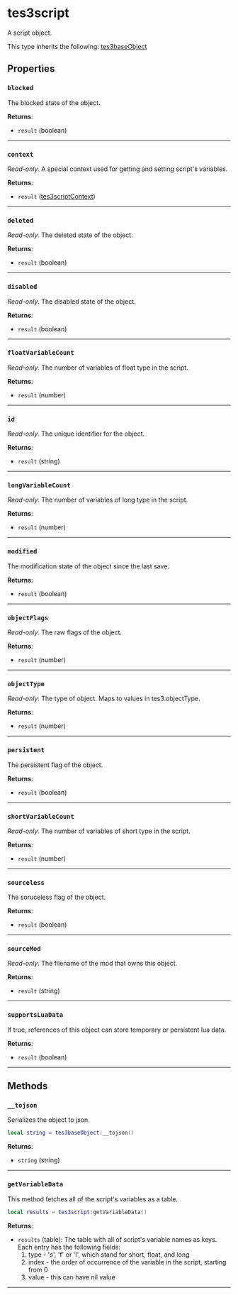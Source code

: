 # tes3script

A script object.

This type inherits the following: [tes3baseObject](../../types/tes3baseObject)
## Properties

### `blocked`

The blocked state of the object.

**Returns**:

* `result` (boolean)

***

### `context`

*Read-only*. A special context used for getting and setting script's variables.

**Returns**:

* `result` ([tes3scriptContext](../../types/tes3scriptContext))

***

### `deleted`

*Read-only*. The deleted state of the object.

**Returns**:

* `result` (boolean)

***

### `disabled`

*Read-only*. The disabled state of the object.

**Returns**:

* `result` (boolean)

***

### `floatVariableCount`

*Read-only*. The number of variables of float type in the script.

**Returns**:

* `result` (number)

***

### `id`

*Read-only*. The unique identifier for the object.

**Returns**:

* `result` (string)

***

### `longVariableCount`

*Read-only*. The number of variables of long type in the script.

**Returns**:

* `result` (number)

***

### `modified`

The modification state of the object since the last save.

**Returns**:

* `result` (boolean)

***

### `objectFlags`

*Read-only*. The raw flags of the object.

**Returns**:

* `result` (number)

***

### `objectType`

*Read-only*. The type of object. Maps to values in tes3.objectType.

**Returns**:

* `result` (number)

***

### `persistent`

The persistent flag of the object.

**Returns**:

* `result` (boolean)

***

### `shortVariableCount`

*Read-only*. The number of variables of short type in the script.

**Returns**:

* `result` (number)

***

### `sourceless`

The soruceless flag of the object.

**Returns**:

* `result` (boolean)

***

### `sourceMod`

*Read-only*. The filename of the mod that owns this object.

**Returns**:

* `result` (string)

***

### `supportsLuaData`

If true, references of this object can store temporary or persistent lua data.

**Returns**:

* `result` (boolean)

***

## Methods

### `__tojson`

Serializes the object to json.

```lua
local string = tes3baseObject:__tojson()
```

**Returns**:

* `string` (string)

***

### `getVariableData`

This method fetches all of the script's variables as a table.

```lua
local results = tes3script:getVariableData()
```

**Returns**:

* `results` (table): The table with all of script's variable names as keys. Each entry has the following fields:
	1. type - 's', 'f' or 'l', which stand for short, float, and long
	2. index - the order of occurrence of the variable in the script, starting from 0
	3. value - this can have nil value

***

